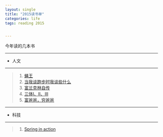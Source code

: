 ```yaml
---
layout: single
title: "2015读书单"
categories: life
tags: reading 2015


---
```


今年读的几本书

---

- 人文

---

>1. [蝇王](http://book.douban.com/subject/1872158/)
>1. [当我谈跑步时我谈些什么](http://book.douban.com/subject/3369600/)
>1. [富兰克林自传](http://book.douban.com/subject/2056380/)
>1. [三体I、II、III](http://book.douban.com/subject/2567698/)
>1. [富爸爸，穷爸爸](http://book.douban.com/subject/1033778/)

----

- 科技

---

>1. [Spring in action](http://book.douban.com/subject/24830012/)
